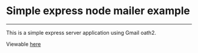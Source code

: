 # Simple express node mailer example
---
This is a simple express server application using Gmail oath2.

Viewable [here](https://simple-express-gmail.vercel.app)

